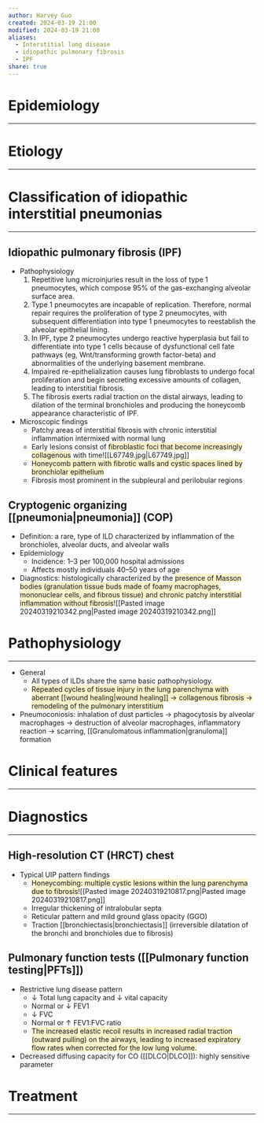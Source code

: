 ```yaml
---
author: Harvey Guo
created: 2024-03-19 21:00
modified: 2024-03-19 21:00
aliases:
  - Interstitial lung disease
  - idiopathic pulmonary fibrosis
  - IPF
share: true
---
```

# Epidemiology
---


# Etiology
---

# Classification of idiopathic interstitial pneumonias
---
## Idiopathic pulmonary fibrosis (IPF)
- Pathophysiology
	1. Repetitive lung microinjuries result in the loss of type 1 pneumocytes, which compose 95% of the gas-exchanging alveolar surface area.
	2. Type 1 pneumocytes are incapable of replication.  Therefore, normal repair requires the proliferation of type 2 pneumocytes, with subsequent differentiation into type 1 pneumocytes to reestablish the alveolar epithelial lining.
	3. In IPF, type 2 pneumocytes undergo reactive hyperplasia but fail to differentiate into type 1 cells because of dysfunctional cell fate pathways (eg, Wnt/transforming growth factor-beta) and abnormalities of the underlying basement membrane.
	4. Impaired re-epithelialization causes lung fibroblasts to undergo focal proliferation and begin secreting excessive amounts of collagen, leading to interstitial fibrosis.
	5. The fibrosis exerts radial traction on the distal airways, leading to dilation of the terminal bronchioles and producing the honeycomb appearance characteristic of IPF.
- Microscopic findings
	- Patchy areas of interstitial fibrosis with chronic interstitial inflammation intermixed with normal lung
	- Early lesions consist of <span style="background:rgba(240, 200, 0, 0.2)">fibroblastic foci that become increasingly collagenous</span> with time![[L67749.jpg|L67749.jpg]]
	- <span style="background:rgba(240, 200, 0, 0.2)">Honeycomb pattern with fibrotic walls and cystic spaces lined by bronchiolar epithelium</span>
	- Fibrosis most prominent in the subpleural and perilobular regions
## Cryptogenic organizing [[pneumonia|pneumonia]] (COP)
- Definition: a rare, type of ILD characterized by inflammation of the bronchioles, alveolar ducts, and alveolar walls
- Epidemiology
	- Incidence: 1–3 per 100,000 hospital admissions 
	- Affects mostly individuals 40–50 years of age
- Diagnostics: histologically characterized by the <span style="background:rgba(240, 200, 0, 0.2)">presence of Masson bodies (granulation tissue buds made of foamy macrophages, mononuclear cells, and fibrous tissue) and chronic patchy interstitial inflammation without fibrosis</span>![[Pasted image 20240319210342.png|Pasted image 20240319210342.png]]
# Pathophysiology
---
- General
	- All types of ILDs share the same basic pathophysiology.
	- <span style="background:rgba(240, 200, 0, 0.2)">Repeated cycles of tissue injury in the lung parenchyma with aberrant [[wound healing|wound healing]] → collagenous fibrosis → remodeling of the pulmonary interstitium</span>
- Pneumoconiosis: inhalation of dust particles → phagocytosis by alveolar macrophages → destruction of alveolar macrophages, inflammatory reaction → scarring, [[Granulomatous inflammation|granuloma]] formation

# Clinical features
---


# Diagnostics
---
## High-resolution CT (HRCT) chest
- Typical UIP pattern findings 
	- <span style="background:rgba(240, 200, 0, 0.2)">Honeycombing: multiple cystic lesions within the lung parenchyma due to fibrosis</span>![[Pasted image 20240319210817.png|Pasted image 20240319210817.png]]
	- Irregular thickening of intralobular septa
	- Reticular pattern and mild ground glass opacity (GGO)
	- Traction [[bronchiectasis|bronchiectasis]] (irreversible dilatation of the bronchi and bronchioles due to fibrosis)
## Pulmonary function tests ([[Pulmonary function testing|PFTs]])
- Restrictive lung disease pattern 
	- ↓ Total lung capacity and ↓ vital capacity
	- Normal or ↓ FEV1
	- ↓ FVC
	- Normal or ↑ FEV1:FVC ratio
	- <span style="background:rgba(240, 200, 0, 0.2)">The increased elastic recoil results in increased radial traction (outward pulling) on the airways, leading to increased expiratory flow rates when corrected for the low lung volume.</span>
- Decreased diffusing capacity for CO ([[DLCO|DLCO]]): highly sensitive parameter
# Treatment
---

